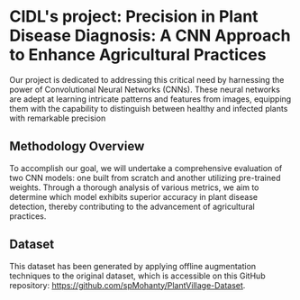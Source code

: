 # CIDL's project: Precision in Plant Disease Diagnosis: A CNN Approach to Enhance Agricultural Practices

Our project is dedicated to addressing this critical need by harnessing the power of Convolutional
Neural Networks (CNNs). These neural networks are adept at learning intricate patterns and
features from images, equipping them with the capability to distinguish between healthy and
infected plants with remarkable precision

## Methodology Overview

To accomplish our goal, we will undertake a comprehensive evaluation of two CNN models: one
built from scratch and another utilizing pre-trained weights. Through a thorough analysis of various
metrics, we aim to determine which model exhibits superior accuracy in plant disease detection,
thereby contributing to the advancement of agricultural practices.

## Dataset

This dataset has been generated by applying offline augmentation techniques to the original
dataset, which is accessible on this GitHub repository: https://github.com/spMohanty/PlantVillage-Dataset.
